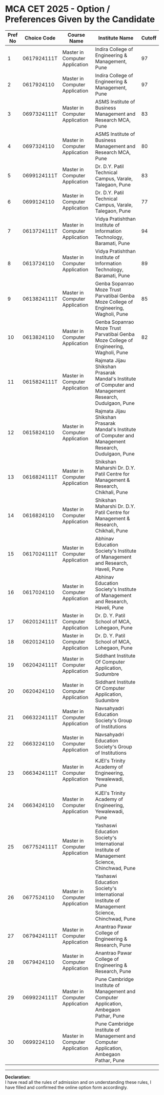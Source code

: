 # MCA CET 2025 - Option / Preferences Given by the Candidate

| Pref No | Choice Code  | Course Name                    | Institute Name                                                                 | Cutoff |
|---------|--------------|--------------------------------|---------------------------------------------------------------------------------|--------|
| 1       | 0617924111T  | Master in Computer Application | Indira College of Engineering & Management, Pune                                |     97   |
| 2       | 0617924110   | Master in Computer Application | Indira College of Engineering & Management, Pune                                |   97     |
| 3       | 0697324111T  | Master in Computer Application | ASMS Institute of Business Management and Research MCA, Pune                    |    83    |
| 4       | 0697324110   | Master in Computer Application | ASMS Institute of Business Management and Research MCA, Pune                    |    80   |
| 5       | 0699124111T  | Master in Computer Application | Dr. D.Y. Patil Technical Campus, Varale, Talegaon, Pune                         |   83    |
| 6       | 0699124110   | Master in Computer Application | Dr. D.Y. Patil Technical Campus, Varale, Talegaon, Pune                         |      77  |
| 7       | 0613724111T  | Master in Computer Application | Vidya Pratishthan Institute of Information Technology, Baramati, Pune          |     94   |
| 8       | 0613724110   | Master in Computer Application | Vidya Pratishthan Institute of Information Technology, Baramati, Pune          |     89   |
| 9       | 0613824111T  | Master in Computer Application | Genba Sopanrao Moze Trust Parvatibai Genba Moze College of Engineering, Wagholi, Pune |  85   |
| 10      | 0613824110   | Master in Computer Application | Genba Sopanrao Moze Trust Parvatibai Genba Moze College of Engineering, Wagholi, Pune |  82   |
| 11      | 0615824111T  | Master in Computer Application | Rajmata Jijau Shikshan Prasarak Mandal's Institute of Computer and Management Research, Dudulgaon, Pune | |
| 12      | 0615824110   | Master in Computer Application | Rajmata Jijau Shikshan Prasarak Mandal's Institute of Computer and Management Research, Dudulgaon, Pune | |
| 13      | 0616824111T  | Master in Computer Application | Shikshan Maharshi Dr. D.Y. Patil Centre for Management & Research, Chikhali, Pune |     |
| 14      | 0616824110   | Master in Computer Application | Shikshan Maharshi Dr. D.Y. Patil Centre for Management & Research, Chikhali, Pune |     |
| 15      | 0617024111T  | Master in Computer Application | Abhinav Education Society's Institute of Management and Research, Haveli, Pune  |        |
| 16      | 0617024110   | Master in Computer Application | Abhinav Education Society's Institute of Management and Research, Haveli, Pune  |        |
| 17      | 0620124111T  | Master in Computer Application | Dr. D. Y. Patil School of MCA, Lohegaon, Pune                                   |        |
| 18      | 0620124110   | Master in Computer Application | Dr. D. Y. Patil School of MCA, Lohegaon, Pune                                   |        |
| 19      | 0620424111T  | Master in Computer Application | Siddhant Institute Of Computer Application, Sudumbre                           |        |
| 20      | 0620424110   | Master in Computer Application | Siddhant Institute Of Computer Application, Sudumbre                           |        |
| 21      | 0663224111T  | Master in Computer Application | Navsahyadri Education Society's Group of Institutions                           |        |
| 22      | 0663224110   | Master in Computer Application | Navsahyadri Education Society's Group of Institutions                           |        |
| 23      | 0663424111T  | Master in Computer Application | KJEI's Trinity Academy of Engineering, Yewalewadi, Pune                         |        |
| 24      | 0663424110   | Master in Computer Application | KJEI's Trinity Academy of Engineering, Yewalewadi, Pune                         |        |
| 25      | 0677524111T  | Master in Computer Application | Yashaswi Education Society's International Institute of Management Science, Chinchwad, Pune | |
| 26      | 0677524110   | Master in Computer Application | Yashaswi Education Society's International Institute of Management Science, Chinchwad, Pune | |
| 27      | 0679424111T  | Master in Computer Application | Anantrao Pawar College of Engineering & Research, Pune                          |        |
| 28      | 0679424110   | Master in Computer Application | Anantrao Pawar College of Engineering & Research, Pune                          |        |
| 29      | 0699224111T  | Master in Computer Application | Pune Cambridge Institute of Management and Computer Application, Ambegaon Pathar, Pune |  |
| 30      | 0699224110   | Master in Computer Application | Pune Cambridge Institute of Management and Computer Application, Ambegaon Pathar, Pune |  |

---

**Declaration:**  
I have read all the rules of admission and on understanding these rules, I have filled and confirmed the online option form accordingly.
